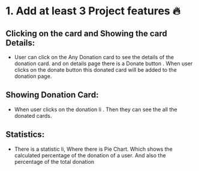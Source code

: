 # 1. Add at least 3 Project features 🔥

## Clicking on the card and Showing the card Details:

- User can click on the Any Donation card to see the details of the donation card. and on details page there is a Donate button . When user clicks on the donate button this donated card will be added to the donation page.

## Showing Donation Card:

- When user clicks on the donation li . Then they can see the all the donated cards.

## Statistics:

- There is a statistic li, Where there is Pie Chart. Which shows the calculated percentage of the donation of a user. And also the percentage of the total donation
